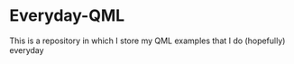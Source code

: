 # Everyday-QML
This is a repository in which I store my QML examples that I do (hopefully) everyday
